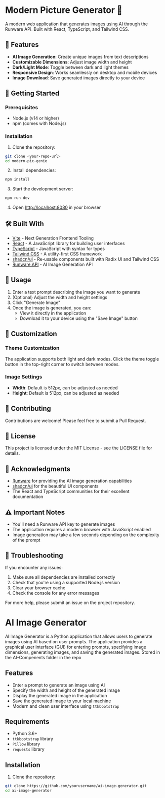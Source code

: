 # Modern Picture Generator 🎨

A modern web application that generates images using AI through the Runware API. Built with React, TypeScript, and Tailwind CSS.

## 🌟 Features

- **AI Image Generation**: Create unique images from text descriptions
- **Customizable Dimensions**: Adjust image width and height
- **Dark/Light Mode**: Toggle between dark and light themes
- **Responsive Design**: Works seamlessly on desktop and mobile devices
- **Image Download**: Save generated images directly to your device

## 🚀 Getting Started

### Prerequisites

- Node.js (v14 or higher)
- npm (comes with Node.js)

### Installation

1. Clone the repository:
```bash
git clone <your-repo-url>
cd modern-pic-genie
```

2. Install dependencies:
```bash
npm install
```

3. Start the development server:
```bash
npm run dev
```

4. Open [http://localhost:8080](http://localhost:8080) in your browser

## 🛠️ Built With

- [Vite](https://vitejs.dev/) - Next Generation Frontend Tooling
- [React](https://reactjs.org/) - A JavaScript library for building user interfaces
- [TypeScript](https://www.typescriptlang.org/) - JavaScript with syntax for types
- [Tailwind CSS](https://tailwindcss.com/) - A utility-first CSS framework
- [shadcn/ui](https://ui.shadcn.com/) - Re-usable components built with Radix UI and Tailwind CSS
- [Runware API](https://runware.ai/) - AI Image Generation API

## 📝 Usage

1. Enter a text prompt describing the image you want to generate
2. (Optional) Adjust the width and height settings
3. Click "Generate Image"
4. Once the image is generated, you can:
   - View it directly in the application
   - Download it to your device using the "Save Image" button

## 🎨 Customization

### Theme Customization
The application supports both light and dark modes. Click the theme toggle button in the top-right corner to switch between modes.

### Image Settings
- **Width**: Default is 512px, can be adjusted as needed
- **Height**: Default is 512px, can be adjusted as needed

## 🤝 Contributing

Contributions are welcome! Please feel free to submit a Pull Request.

## 📄 License

This project is licensed under the MIT License - see the LICENSE file for details.

## 🙏 Acknowledgments

- [Runware](https://runware.ai/) for providing the AI image generation capabilities
- [shadcn/ui](https://ui.shadcn.com/) for the beautiful UI components
- The React and TypeScript communities for their excellent documentation

## ⚠️ Important Notes

- You'll need a Runware API key to generate images
- The application requires a modern browser with JavaScript enabled
- Image generation may take a few seconds depending on the complexity of the prompt

## 🐛 Troubleshooting

If you encounter any issues:

1. Make sure all dependencies are installed correctly
2. Check that you're using a supported Node.js version
3. Clear your browser cache
4. Check the console for any error messages

For more help, please submit an issue on the project repository.

# AI Image Generator

AI Image Generator is a Python application that allows users to generate images using AI based on user prompts. The application provides a graphical user interface (GUI) for entering prompts, specifying image dimensions, generating images, and saving the generated images. Stored in the AI-Compenents folder in the repo

## Features

- Enter a prompt to generate an image using AI
- Specify the width and height of the generated image
- Display the generated image in the application
- Save the generated image to your local machine
- Modern and clean user interface using `ttkbootstrap`

## Requirements

- Python 3.6+
- `ttkbootstrap` library
- `Pillow` library
- `requests` library

## Installation

1. Clone the repository:

```sh
git clone https://github.com/yourusername/ai-image-generator.git
cd ai-image-generator